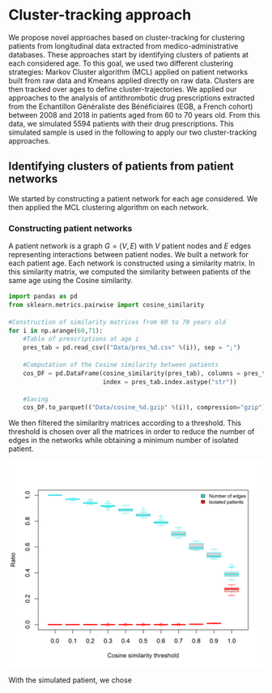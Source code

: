 # Cluster-tracking approach
We propose novel approaches based on cluster-tracking for clustering patients from longitudinal data extracted from medico-administrative databases. These approaches start by identifying clusters of patients at each considered age. To this goal, we used two different clustering strategies: Markov Cluster algorithm (MCL) applied on patient networks built from raw data and Kmeans applied directly on raw data. Clusters are then tracked over ages to define cluster-trajectories. We applied our approaches to the analysis of antithrombotic drug prescriptions extracted from the Echantillon Généraliste des Bénéficiaires (EGB, a French cohort) between 2008 and 2018 in patients aged from 60 to 70 years old. From this data, we simulated 5594 patients with their drug prescriptions. This simulated sample is used in the following to apply our two cluster-tracking approaches.

## Identifying clusters of patients from patient networks
We started by constructing a patient network for each age considered. We then applied the MCL clustering algorithm on each network.

### Constructing patient networks
A patient network is a graph $G = (V,E)$ with $V$ patient nodes and $E$ edges representing interactions between patient nodes. We built a network for each patient age. Each network is constructed using a similarity matrix. In this similarity matrix, we computed the similarity between patients of the same age using the Cosine similarity.

```python
import pandas as pd
from sklearn.metrics.pairwise import cosine_similarity

#Construction of similarity matrices from 60 to 70 years old
for i in np.arange(60,71):
    #Table of prescriptions at age i
    pres_tab = pd.read_csv(("Data/pres_%d.csv" %(i)), sep = ";")
    
    #Computation of the Cosine similarity between patients 
    cos_DF = pd.DataFrame(cosine_similarity(pres_tab), columns = pres_tab.index.astype("str"),
                          index = pres_tab.index.astype("str")) 
    
    #Saving
    cos_DF.to_parquet(("Data/cosine_%d.gzip" %(i)), compression="gzip") 
```

We then filtered the similaritry matrices according to a threshold. This threshold is chosen over all the matrices in order to reduce the number of edges in the networks while obtaining a minimum number of isolated patient.

![example visualization](Figure/cosine_threshold.png)

With the simulated patient, we chose 
